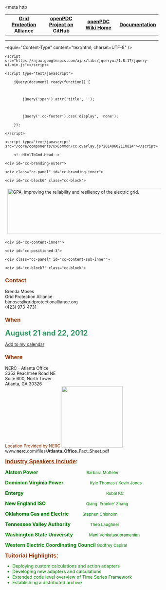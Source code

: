 <!DOCTYPE html PUBLIC "-//W3C//DTD XHTML 1.0 Transitional//EN" "http://www.w3.org/TR/xhtml1/DTD/xhtml1-transitional.dtd">

<html xmlns="http://www.w3.org/1999/xhtml">

<head>

<meta http

<!--HtmlToGmd.Body-->

<div id="NavigationMenu">

<table style="width: 100%; border-collapse: collapse; border: 0px solid gray;">

<tr>

<td style="width: 25%; text-align:center;"><b><a href="http://www.gridprotectionalliance.org">Grid Protection Alliance</a></b></td>

<td style="width: 25%; text-align:center;"><b><a href="https://github.com/GridProtectionAlliance/openPDC">openPDC Project on GitHub</a></b></td>

<td style="width: 25%; text-align:center;"><b><a href="https://github.com/GridProtectionAlliance/openPDC/blob/master/Documentation/wiki/openPDC_Home.md">openPDC Wiki Home</a></b></td>

<td style="width: 25%; text-align:center;"><b><a href="https://github.com/GridProtectionAlliance/openPDC/blob/master/Documentation/wiki/openPDC_Documentation_Home.md">Documentation</a></b></td>

</tr>

</table>

</div>

<hr />

<!--/HtmlToGmd.Body-->

-equiv="Content-Type" content="text/html; charset=UTF-8" />

<title>2012 GPA Tutorial and User's Forum</title>

<link id="cc-layout-css" href="https://imgssl.constantcontact.com/ced/layouts/layout-1.css?version=2012.6.0-20120726.140749" rel="stylesheet" type="text/css" />

<link id="cc-base-css" href="https://imgssl.constantcontact.com/ced/themes/base.css?version=2012.6.0-20120726.140749" rel="stylesheet" type="text/css" />

<link id="cc-theme-css" href="https://imgssl.constantcontact.com/ced/themes/custom/custom.css?version=2012.6.0-20120726.140749" rel="stylesheet" type="text/css" />



<meta name="keywords" content="pmu,open source,atlanta,gpa,phasor,users group,tutorial" />

<script type="text/javascript">(window.NREUM||(NREUM={})).loader_config={xpid:"UwYAV1BACQQFXVdbAQ=="};window.NREUM||(NREUM={}),__nr_require=function(t,e,n){function r(n){if(!e[n]){var o=e[n]={exports:{}};t[n][0].call(o.exports,function(e){var o=t[n][1][e];return r(o?o:e)},o,o.exports)}return e[n].exports}if("function"==typeof __nr_require)return __nr_require;for(var o=0;o<n.length;o++)r(n[o]);return r}({QJf3ax:[function(t,e){function n(t){function e(e,n,a){t&&t(e,n,a),a||(a={});for(var c=s(e),u=c.length,f=i(a,o,r),d=0;u>d;d++)c[d].apply(f,n);return f}function a(t,e){u[t]=s(t).concat(e)}function s(t){return u[t]||[]}function c(){return n(e)}var u={};return{on:a,emit:e,create:c,listeners:s,_events:u}}function r(){return{}}var o="nr@context",i=t("gos");e.exports=n()},{gos:"7eSDFh"}],ee:[function(t,e){e.exports=t("QJf3ax")},{}],3:[function(t){function e(t){try{i.console&&console.log(t)}catch(e){}}var n,r=t("ee"),o=t(1),i={};try{n=localStorage.getItem("__nr_flags").split(","),console&&"function"==typeof console.log&&(i.console=!0,-1!==n.indexOf("dev")&&(i.dev=!0),-1!==n.indexOf("nr_dev")&&(i.nrDev=!0))}catch(a){}i.nrDev&&r.on("internal-error",function(t){e(t.stack)}),i.dev&&r.on("fn-err",function(t,n,r){e(r.stack)}),i.dev&&(e("NR AGENT IN DEVELOPMENT MODE"),e("flags: "+o(i,function(t){return t}).join(", ")))},{1:20,ee:"QJf3ax"}],4:[function(t){function e(t,e,n,i,s){try{c?c-=1:r("err",[s||new UncaughtException(t,e,n)])}catch(u){try{r("ierr",[u,(new Date).getTime(),!0])}catch(f){}}return"function"==typeof a?a.apply(this,o(arguments)):!1}function UncaughtException(t,e,n){this.message=t||"Uncaught error with no additional information",this.sourceURL=e,this.line=n}function n(t){r("err",[t,(new Date).getTime()])}var r=t("handle"),o=t(6),i=t("ee"),a=window.onerror,s=!1,c=0;t("loader").features.err=!0,t(3),window.onerror=e;try{throw new Error}catch(u){"stack"in u&&(t(4),t(5),"addEventListener"in window&&t(1),window.XMLHttpRequest&&XMLHttpRequest.prototype&&XMLHttpRequest.prototype.addEventListener&&window.XMLHttpRequest&&XMLHttpRequest.prototype&&XMLHttpRequest.prototype.addEventListener&&!/CriOS/.test(navigator.userAgent)&&t(2),s=!0)}i.on("fn-start",function(){s&&(c+=1)}),i.on("fn-err",function(t,e,r){s&&(this.thrown=!0,n(r))}),i.on("fn-end",function(){s&&!this.thrown&&c>0&&(c-=1)}),i.on("internal-error",function(t){r("ierr",[t,(new Date).getTime(),!0])})},{1:5,2:8,3:3,4:7,5:6,6:21,ee:"QJf3ax",handle:"D5DuLP",loader:"G9z0Bl"}],5:[function(t,e){function n(t){i.inPlace(t,["addEventListener","removeEventListener"],"-",r)}function r(t){return t[1]}var o=t("ee").create(),i=t(1)(o),a=t("gos");if(e.exports=o,n(window),"getPrototypeOf"in Object){for(var s=document;s&&!s.hasOwnProperty("addEventListener");)s=Object.getPrototypeOf(s);s&&n(s);for(var c=XMLHttpRequest.prototype;c&&!c.hasOwnProperty("addEventListener");)c=Object.getPrototypeOf(c);c&&n(c)}else XMLHttpRequest.prototype.hasOwnProperty("addEventListener")&&n(XMLHttpRequest.prototype);o.on("addEventListener-start",function(t){if(t[1]){var e=t[1];"function"==typeof e?this.wrapped=t[1]=a(e,"nr@wrapped",function(){return i(e,"fn-",null,e.name||"anonymous")}):"function"==typeof e.handleEvent&&i.inPlace(e,["handleEvent"],"fn-")}}),o.on("removeEventListener-start",function(t){var e=this.wrapped;e&&(t[1]=e)})},{1:22,ee:"QJf3ax",gos:"7eSDFh"}],6:[function(t,e){var n=t("ee").create(),r=t(1)(n);e.exports=n,r.inPlace(window,["requestAnimationFrame","mozRequestAnimationFrame","webkitRequestAnimationFrame","msRequestAnimationFrame"],"raf-"),n.on("raf-start",function(t){t[0]=r(t[0],"fn-")})},{1:22,ee:"QJf3ax"}],7:[function(t,e){function n(t,e,n){t[0]=o(t[0],"fn-",null,n)}var r=t("ee").create(),o=t(1)(r);e.exports=r,o.inPlace(window,["setTimeout","setInterval","setImmediate"],"setTimer-"),r.on("setTimer-start",n)},{1:22,ee:"QJf3ax"}],8:[function(t,e){function n(){u.inPlace(this,p,"fn-")}function r(t,e){u.inPlace(e,["onreadystatechange"],"fn-")}function o(t,e){return e}function i(t,e){for(var n in t)e[n]=t[n];return e}var a=t("ee").create(),s=t(1),c=t(2),u=c(a),f=c(s),d=window.XMLHttpRequest,p=["onload","onerror","onabort","onloadstart","onloadend","onprogress","ontimeout"];e.exports=a,window.XMLHttpRequest=function(t){var e=new d(t);try{a.emit("new-xhr",[],e),f.inPlace(e,["addEventListener","removeEventListener"],"-",o),e.addEventListener("readystatechange",n,!1)}catch(r){try{a.emit("internal-error",[r])}catch(i){}}return e},i(d,XMLHttpRequest),XMLHttpRequest.prototype=d.prototype,u.inPlace(XMLHttpRequest.prototype,["open","send"],"-xhr-",o),a.on("send-xhr-start",r),a.on("open-xhr-start",r)},{1:5,2:22,ee:"QJf3ax"}],9:[function(t){function e(t){var e=this.params,r=this.metrics;if(!this.ended){this.ended=!0;for(var i=0;c>i;i++)t.removeEventListener(s[i],this.listener,!1);if(!e.aborted){if(r.duration=(new Date).getTime()-this.startTime,4===t.readyState){e.status=t.status;var a=t.responseType,u="arraybuffer"===a||"blob"===a||"json"===a?t.response:t.responseText,f=n(u);if(f&&(r.rxSize=f),this.sameOrigin){var d=t.getResponseHeader("X-NewRelic-App-Data");d&&(e.cat=d.split(", ").pop())}}else e.status=0;r.cbTime=this.cbTime,o("xhr",[e,r,this.startTime])}}}function n(t){if("string"==typeof t&&t.length)return t.length;if("object"!=typeof t)return void 0;if("undefined"!=typeof ArrayBuffer&&t instanceof ArrayBuffer&&t.byteLength)return t.byteLength;if("undefined"!=typeof Blob&&t instanceof Blob&&t.size)return t.size;if("undefined"!=typeof FormData&&t instanceof FormData)return void 0;try{return JSON.stringify(t).length}catch(e){return void 0}}function r(t,e){var n=i(e),r=t.params;r.host=n.hostname+":"+n.port,r.pathname=n.pathname,t.sameOrigin=n.sameOrigin}if(window.XMLHttpRequest&&XMLHttpRequest.prototype&&XMLHttpRequest.prototype.addEventListener&&!/CriOS/.test(navigator.userAgent)){t("loader").features.xhr=!0;var o=t("handle"),i=t(2),a=t("ee"),s=["load","error","abort","timeout"],c=s.length,u=t(1);t(4),t(3),a.on("new-xhr",function(){this.totalCbs=0,this.called=0,this.cbTime=0,this.end=e,this.ended=!1,this.xhrGuids={}}),a.on("open-xhr-start",function(t){this.params={method:t[0]},r(this,t[1]),this.metrics={}}),a.on("open-xhr-end",function(t,e){"loader_config"in NREUM&&"xpid"in NREUM.loader_config&&this.sameOrigin&&e.setRequestHeader("X-NewRelic-ID",NREUM.loader_config.xpid)}),a.on("send-xhr-start",function(t,e){var r=this.metrics,o=t[0],i=this;if(r&&o){var u=n(o);u&&(r.txSize=u)}this.startTime=(new Date).getTime(),this.listener=function(t){try{"abort"===t.type&&(i.params.aborted=!0),("load"!==t.type||i.called===i.totalCbs&&(i.onloadCalled||"function"!=typeof e.onload))&&i.end(e)}catch(n){try{a.emit("internal-error",[n])}catch(r){}}};for(var f=0;c>f;f++)e.addEventListener(s[f],this.listener,!1)}),a.on("xhr-cb-time",function(t,e,n){this.cbTime+=t,e?this.onloadCalled=!0:this.called+=1,this.called!==this.totalCbs||!this.onloadCalled&&"function"==typeof n.onload||this.end(n)}),a.on("xhr-load-added",function(t,e){var n=""+u(t)+!!e;this.xhrGuids&&!this.xhrGuids[n]&&(this.xhrGuids[n]=!0,this.totalCbs+=1)}),a.on("xhr-load-removed",function(t,e){var n=""+u(t)+!!e;this.xhrGuids&&this.xhrGuids[n]&&(delete this.xhrGuids[n],this.totalCbs-=1)}),a.on("addEventListener-end",function(t,e){e instanceof XMLHttpRequest&&"load"===t[0]&&a.emit("xhr-load-added",[t[1],t[2]],e)}),a.on("removeEventListener-end",function(t,e){e instanceof XMLHttpRequest&&"load"===t[0]&&a.emit("xhr-load-removed",[t[1],t[2]],e)}),a.on("fn-start",function(t,e,n){e instanceof XMLHttpRequest&&("onload"===n&&(this.onload=!0),("load"===(t[0]&&t[0].type)||this.onload)&&(this.xhrCbStart=(new Date).getTime()))}),a.on("fn-end",function(t,e){this.xhrCbStart&&a.emit("xhr-cb-time",[(new Date).getTime()-this.xhrCbStart,this.onload,e],e)})}},{1:"XL7HBI",2:10,3:8,4:5,ee:"QJf3ax",handle:"D5DuLP",loader:"G9z0Bl"}],10:[function(t,e){e.exports=function(t){var e=document.createElement("a"),n=window.location,r={};e.href=t,r.port=e.port;var o=e.href.split("://");return!r.port&&o[1]&&(r.port=o[1].split("/")[0].split("@").pop().split(":")[1]),r.port&&"0"!==r.port||(r.port="https"===o[0]?"443":"80"),r.hostname=e.hostname||n.hostname,r.pathname=e.pathname,r.protocol=o[0],"/"!==r.pathname.charAt(0)&&(r.pathname="/"+r.pathname),r.sameOrigin=!e.hostname||e.hostname===document.domain&&e.port===n.port&&e.protocol===n.protocol,r}},{}],11:[function(t,e){function n(t){return function(){r(t,[(new Date).getTime()].concat(i(arguments)))}}var r=t("handle"),o=t(1),i=t(2);"undefined"==typeof window.newrelic&&(newrelic=window.NREUM);var a=["setPageViewName","addPageAction","setCustomAttribute","finished","addToTrace","inlineHit","noticeError"];o(a,function(t,e){window.NREUM[e]=n("api-"+e)}),e.exports=window.NREUM},{1:20,2:21,handle:"D5DuLP"}],gos:[function(t,e){e.exports=t("7eSDFh")},{}],"7eSDFh":[function(t,e){function n(t,e,n){if(r.call(t,e))return t[e];var o=n();if(Object.defineProperty&&Object.keys)try{return Object.defineProperty(t,e,{value:o,writable:!0,enumerable:!1}),o}catch(i){}return t[e]=o,o}var r=Object.prototype.hasOwnProperty;e.exports=n},{}],D5DuLP:[function(t,e){function n(t,e,n){return r.listeners(t).length?r.emit(t,e,n):void(r.q&&(r.q[t]||(r.q[t]=[]),r.q[t].push(e)))}var r=t("ee").create();e.exports=n,n.ee=r,r.q={}},{ee:"QJf3ax"}],handle:[function(t,e){e.exports=t("D5DuLP")},{}],XL7HBI:[function(t,e){function n(t){var e=typeof t;return!t||"object"!==e&&"function"!==e?-1:t===window?0:i(t,o,function(){return r++})}var r=1,o="nr@id",i=t("gos");e.exports=n},{gos:"7eSDFh"}],id:[function(t,e){e.exports=t("XL7HBI")},{}],G9z0Bl:[function(t,e){function n(){var t=p.info=NREUM.info,e=u.getElementsByTagName("script")[0];if(t&&t.licenseKey&&t.applicationID&&e){s(d,function(e,n){e in t||(t[e]=n)});var n="https"===f.split(":")[0]||t.sslForHttp;p.proto=n?"https://":"http://",a("mark",["onload",i()]);var r=u.createElement("script");r.src=p.proto+t.agent,e.parentNode.insertBefore(r,e)}}function r(){"complete"===u.readyState&&o()}function o(){a("mark",["domContent",i()])}function i(){return(new Date).getTime()}var a=t("handle"),s=t(1),c=window,u=c.document;t(2);var f=(""+location).split("?")[0],d={beacon:"bam.nr-data.net",errorBeacon:"bam.nr-data.net",agent:"js-agent.newrelic.com/nr-686.min.js"},p=e.exports={offset:i(),origin:f,features:{}};u.addEventListener?(u.addEventListener("DOMContentLoaded",o,!1),c.addEventListener("load",n,!1)):(u.attachEvent("onreadystatechange",r),c.attachEvent("onload",n)),a("mark",["firstbyte",i()])},{1:20,2:11,handle:"D5DuLP"}],loader:[function(t,e){e.exports=t("G9z0Bl")},{}],20:[function(t,e){function n(t,e){var n=[],o="",i=0;for(o in t)r.call(t,o)&&(n[i]=e(o,t[o]),i+=1);return n}var r=Object.prototype.hasOwnProperty;e.exports=n},{}],21:[function(t,e){function n(t,e,n){e||(e=0),"undefined"==typeof n&&(n=t?t.length:0);for(var r=-1,o=n-e||0,i=Array(0>o?0:o);++r<o;)i[r]=t[e+r];return i}e.exports=n},{}],22:[function(t,e){function n(t){return!(t&&"function"==typeof t&&t.apply&&!t[i])}var r=t("ee"),o=t(1),i="nr@wrapper",a=Object.prototype.hasOwnProperty;e.exports=function(t){function e(t,e,r,a){function nrWrapper(){var n,i,s,u;try{i=this,n=o(arguments),s=r&&r(n,i)||{}}catch(d){f([d,"",[n,i,a],s])}c(e+"start",[n,i,a],s);try{return u=t.apply(i,n)}catch(p){throw c(e+"err",[n,i,p],s),p}finally{c(e+"end",[n,i,u],s)}}return n(t)?t:(e||(e=""),nrWrapper[i]=!0,u(t,nrWrapper),nrWrapper)}function s(t,r,o,i){o||(o="");var a,s,c,u="-"===o.charAt(0);for(c=0;c<r.length;c++)s=r[c],a=t[s],n(a)||(t[s]=e(a,u?s+o:o,i,s))}function c(e,n,r){try{t.emit(e,n,r)}catch(o){f([o,e,n,r])}}function u(t,e){if(Object.defineProperty&&Object.keys)try{var n=Object.keys(t);return n.forEach(function(n){Object.defineProperty(e,n,{get:function(){return t[n]},set:function(e){return t[n]=e,e}})}),e}catch(r){f([r])}for(var o in t)a.call(t,o)&&(e[o]=t[o]);return e}function f(e){try{t.emit("internal-error",e)}catch(n){}}return t||(t=r),e.inPlace=s,e.flag=i,e}},{1:21,ee:"QJf3ax"}]},{},["G9z0Bl",4,9]);</script><meta name="description" content="The second annual GPA Tutorial and User�s Forum is scheduled for August 21 and 22, 2012, and will be hosted by NERC at their offices in Atlanta, Georgia.  Day 1 is a deep dive into GPA open source libraries and products. Day 2 will focus on phasor gateways (GEP) and openPDC.  Lunch will be provided on both days with a reception on Tuesday night." /><script src="https://ajax.googleapis.com/ajax/libs/jquery/1.7.1/jquery.min.js"></script>

    <script src="https://ajax.googleapis.com/ajax/libs/jqueryui/1.8.17/jquery-ui.min.js"></script>

    <script type="text/javascript">

        jQuery(document).ready(function() {

            

            jQuery('span').attr('title', '');

            

            jQuery('.cc-footer').css('display', 'none');

        });

    </script>

    <script type="text/javascript" src="/core/components/uxCommon/cc.overlay.js?20140602110824"></script>

<script type="text/javascript" src="/core/js/jquery/1.5.2/plugins/jquery.ux.infoPopup.js?20140602110824"></script>

<link href="/core/css/jquery/1.5.2/plugins/jquery.ux.infoPopup.css?20140602110824" media="all" rel="stylesheet" type="text/css"/>





<script type="text/javascript" src="/resource/js/evp/common/frameworks/jquery/plugin/validate/jquery.validate.min.js?20140602110824"></script>

<script type="text/javascript" src="/resource/js/evp/common/util/util-lang.js?20140602110824"></script>

<script type="text/javascript" src="/resource/js/evp/common/util/util-log.js?20140602110824"></script>

<script type="text/javascript" src="/resource/js/evp/common/util/util-component.js?20140602110824"></script>

<script type="text/javascript" src="/resource/js/evp/common/util/util-select.js?20140602110824"></script>

<script type="text/javascript" src="/resource/js/evp/common/util/util-context.js?20140602110824"></script>

<script type="text/javascript" src="/resource/js/evp/common/data.js?20140602110824"></script>

<script type="text/javascript" src="/resource/js/evp/common/ui.js?20140602110824"></script>

<script type="text/javascript" src="/resource/js/evp/common/user/tracking.js?20140602110824"></script>

<script type="text/javascript" src="/resource/js/evp/common/global.js?20140602110824"></script>

<link href="/resource/css/evp/common/event/component/payment/option/propay/propay-common.css?20140602110824" rel="stylesheet" type="text/css" media="all"/>

<link href="/resource/css/evp/common/global.css?20140602110824" rel="stylesheet" type="text/css" media="all"/>





<script type="text/javascript" src="/resource/js/evp/registrant/global.js?20140602110824"></script>

<script type="text/javascript" src="/resource/js/evp/registrant/event/component/registrants/registrants.js?20140602110824"></script>

<script type="text/javascript" src="/resource/js/evp/registrant/event/component/payment/option/propay/propay.js?20140602110824"></script>

<script type="text/javascript" src="/resource/js/evp/registrant/workflow/review/review.js?20140602110824"></script>

<script type="text/javascript" src="/resource/js/evp/registrant/decline/workflow/so/decline.js?20140602110824"></script>

<script type="text/javascript" src="/resource/js/evp/registrant/register/items.js?20140602110824"></script>

<script type="text/javascript" src="/resource/js/evp/registrant/register/registration.js?20140602110824"></script>

<link href="/resource/css/evp/registrant/global.css?20140602110824" rel="stylesheet" type="text/css" media="all"/>

<link href="/resource/css/evp/registrant/event/component/registrants.css?20140602110824" rel="stylesheet" type="text/css" media="all"/>

<link href="/resource/css/evp/registrant/event/component/payment/option/propay.css?20140602110824" rel="stylesheet" type="text/css" media="all"/>







<script type="text/javascript">

    evp.common.context.addConfig({

        model : {

            defaultRequestData : {

                'oeidk' : 'a07e61z27h2169407fe'

            }

        }

    });

</script>









        <!--HtmlToGmd.Head-->



<!--/HtmlToGmd.Head-->

</head>

<body id="a07e61z27h71">



<div class="cc-document" id="cc-container">

    <div id="cc-branding-outer">

    <div class="cc-panel" id="cc-branding-inner">

    <div id="cc-block6" class="cc-block">

<P><IMG title="GPA, improving the reliability and resiliency of the electric grid." border=0 hspace=8 alt="GPA, improving the reliability and resiliency of the electric grid." vspace=6 align=center src="https://origin.ih.constantcontact.com/fs096/1106162504898/img/2.jpg" width=528 height=148></P>

</div>



</div>

<div id="cc-positioned-1">

    

</div>

<div id="cc-positioned-2">

    

</div>



</div>

<div id="cc-content-outer">

    <div id="cc-content-inner">

    <div id="cc-positioned-3">

    

</div>

<div id="cc-positioned-4">

    

</div>

<div id="cc-content-sub-outer">

    <div class="cc-panel" id="cc-content-sub-inner">

    <div id="cc-block7" class="cc-block">

<H3 style="FONT-FAMILY: Helvetica, Arial, sans-serif; COLOR: #3c3c3c"><SPAN style="COLOR: #993300; FONT-SIZE: 14pt">Contact</SPAN></H3><SPAN class=cc-var title=Event.contactName>Brenda Moses</SPAN>&nbsp;<BR><SPAN class=cc-var title=Event.contactOrganization>Grid Protection Alliance</SPAN>&nbsp;<BR><SPAN class=cc-var title=Event.contactEmail>bjmoses@gridprotectionalliance.org</SPAN>&nbsp;<BR>(423) 973-4731<BR>

</div>

<div id="cc-block8" class="cc-block">

<H3 style="FONT-FAMILY: Helvetica, Arial, sans-serif; COLOR: #3c3c3c"><SPAN style="COLOR: #993300; FONT-SIZE: 14pt">When</SPAN></H3>

<P><SPAN style="COLOR: #339966; FONT-SIZE: 18pt"><STRONG>August 21 and 22, 2012</STRONG></SPAN></P>

<P><SPAN style="COLOR: #339966; FONT-SIZE: 18pt"></SPAN><SPAN class=cc-var title=Event.addToCalendarLink><a title="Add to my calendar" id="lnkAddToCalendar" href="http://events.r20.constantcontact.com/register/addtocalendar?oeidk=a07e61z27h2169407fe" class="cc-calendar">Add to my calendar</a></SPAN>&nbsp;</P>

</div>

<div id="cc-block9" class="cc-block">

<H3 style="FONT-FAMILY: Helvetica, Arial, sans-serif; COLOR: #3c3c3c"><SPAN style="COLOR: #993300; FONT-SIZE: 14pt">Where</SPAN></H3>

<P>NERC - Atlanta Office<BR><SPAN class=cc-var title=Event.addressHtml>3353 Peachtree Road NE<br />Suite 600, North Tower<br />Atlanta, GA 30326</SPAN>&nbsp;<BR><SPAN style="COLOR: #993300">Location Provided by </SPAN><SPAN style="COLOR: #993300">NERC </SPAN><SPAN class=cc-var title=Event.map><img height="200" width="200" src="https://api.tiles.virtualearth.net/api/GetMap.ashx?ppl=24,,33.84816,-84.366806&amp;z=12&amp;h=200&amp;w=200

          " /></SPAN>&nbsp;<BR><SPAN style="COLOR: #993300" class=cc-var title=Event.googleDrivingDirectionsNoStyle><a title="Driving Directions" id="idDrivingDir" href="http://maps.google.com/maps?daddr=3353 Peachtree Road NE, Suite 600, North Tower, Atlanta, GA, 30326, US" target="_blank">Driving Directions</a></SPAN>&nbsp;&nbsp;</P>

<P><CITE><A style="COLOR: #3c3c3c" href="http://www.nerc.com/files/Atlanta_Office_Fact_Sheet.pdf" target=_blank>www.<B>nerc</B>.com/files/<B>Atlanta</B>_<B>Office</B>_Fact_Sheet.pdf</A></CITE></P>

<P><SPAN style="FONT-SIZE: 14pt"><SPAN style="FONT-FAMILY: Arial, Helvetica, sans-serif"><SPAN style="TEXT-DECORATION: underline"><SPAN style="COLOR: #993300; TEXT-DECORATION: underline"><B>Industry Speakers Include</B></SPAN></SPAN><SPAN style="COLOR: #993300"><B></B></SPAN><SPAN style="COLOR: #993300"><STRONG>:</STRONG></SPAN><STRONG>&nbsp;</STRONG>&nbsp;</SPAN><B>&nbsp;&nbsp;&nbsp;&nbsp;&nbsp;&nbsp;&nbsp;&nbsp;&nbsp;&nbsp;&nbsp;&nbsp;&nbsp; </B></SPAN></P>

<P><SPAN style="COLOR: #008000; FONT-SIZE: 12pt"><B>Alstom Power&nbsp;&nbsp;&nbsp;&nbsp;&nbsp;&nbsp;&nbsp;&nbsp;&nbsp;&nbsp;&nbsp;&nbsp;&nbsp;&nbsp;&nbsp;&nbsp; </B></SPAN><SPAN style="COLOR: #008000; FONT-SIZE: 12pt">&nbsp;&nbsp;&nbsp;&nbsp;&nbsp;&nbsp;&nbsp;&nbsp;&nbsp;&nbsp;&nbsp;&nbsp;&nbsp;&nbsp;&nbsp;&nbsp;&nbsp;&nbsp;&nbsp;&nbsp; <SPAN style="FONT-SIZE: 10pt">Barbara Motteler</SPAN></SPAN></P>

<P><SPAN style="COLOR: #008000; FONT-SIZE: 12pt"><SPAN style="FONT-SIZE: 10pt"></SPAN></SPAN><SPAN style="COLOR: #008000; FONT-SIZE: 12pt"><B>Dominion Virginia Power&nbsp;&nbsp;&nbsp;&nbsp;&nbsp;&nbsp;&nbsp;&nbsp;&nbsp;&nbsp;&nbsp;&nbsp;&nbsp;&nbsp;&nbsp;&nbsp;&nbsp;&nbsp;&nbsp;&nbsp;&nbsp;&nbsp; </B></SPAN><SPAN style="FONT-SIZE: 10pt"><SPAN style="COLOR: #008000">Kyle Thomas / </SPAN><SPAN style="COLOR: #008000">Kevin Jones</SPAN></SPAN></P>

<P><SPAN style="FONT-SIZE: 12pt"><STRONG><SPAN style="COLOR: #008000">Entergy&nbsp;</SPAN></STRONG></SPAN><SPAN style="COLOR: #008000">&nbsp;&nbsp;&nbsp;&nbsp;&nbsp;&nbsp;&nbsp;&nbsp;&nbsp;&nbsp;&nbsp;&nbsp;&nbsp;&nbsp;&nbsp;&nbsp;&nbsp;&nbsp;&nbsp;&nbsp;&nbsp;&nbsp;&nbsp;&nbsp;&nbsp;&nbsp;&nbsp;&nbsp;&nbsp;&nbsp;&nbsp;&nbsp;&nbsp;&nbsp;&nbsp;&nbsp;&nbsp;&nbsp;&nbsp;&nbsp;&nbsp;&nbsp;&nbsp;&nbsp;&nbsp;&nbsp;&nbsp;&nbsp;&nbsp;&nbsp;&nbsp;&nbsp;&nbsp;&nbsp;&nbsp;&nbsp;&nbsp;&nbsp;&nbsp;&nbsp;&nbsp;&nbsp;&nbsp;&nbsp;&nbsp;&nbsp;&nbsp; <SPAN style="FONT-SIZE: 10pt">Rubal KC</SPAN></SPAN></P>

<P><SPAN style="COLOR: #008000; FONT-SIZE: 12pt"><B><SPAN style="COLOR: #008000"><SPAN style="FONT-SIZE: 12pt"><B>New England ISO&nbsp;&nbsp;&nbsp;&nbsp;&nbsp;&nbsp;&nbsp;&nbsp;&nbsp;&nbsp;&nbsp;&nbsp;&nbsp;&nbsp;&nbsp;&nbsp;&nbsp;&nbsp;&nbsp;&nbsp;&nbsp;&nbsp;&nbsp;&nbsp;&nbsp;&nbsp;&nbsp;&nbsp;&nbsp;&nbsp;&nbsp;&nbsp;&nbsp;&nbsp; </B></SPAN></SPAN></B></SPAN><SPAN style="FONT-SIZE: 10pt"><SPAN style="COLOR: #008000"><SPAN style="COLOR: #008000">Qiang 'Frankie'</SPAN></SPAN><SPAN style="COLOR: #008000"><SPAN style="COLOR: #008000"> Zhang</SPAN></SPAN><SPAN style="COLOR: #008000"><SPAN style="COLOR: #008000"> </SPAN></SPAN></SPAN></P>

<P><SPAN style="COLOR: #008000; FONT-SIZE: 12pt"><B><SPAN style="COLOR: #008000">Oklahoma Gas and Electric&nbsp;&nbsp; &nbsp;&nbsp;&nbsp;&nbsp;&nbsp;&nbsp;&nbsp;&nbsp; </SPAN></B><SPAN style="COLOR: #008000; FONT-SIZE: 10pt">Stephen Chisholm</SPAN></SPAN></P>

<P><SPAN style="COLOR: #008000; FONT-SIZE: 12pt"><B><SPAN style="COLOR: #008000">T</SPAN>ennessee Valley Authority&nbsp;&nbsp;&nbsp;&nbsp;&nbsp;&nbsp;&nbsp;&nbsp;&nbsp;&nbsp;&nbsp;&nbsp;&nbsp;&nbsp;&nbsp;&nbsp; </B></SPAN><SPAN style="COLOR: #008000; FONT-SIZE: 10pt">Theo&nbsp;Laughner</SPAN></P>

<P><SPAN style="COLOR: #008000"><SPAN style="FONT-SIZE: 12pt"><STRONG><STRONG><SPAN style="COLOR: #008000; FONT-SIZE: 12pt">Washington State University &nbsp;&nbsp;&nbsp;&nbsp;&nbsp;&nbsp;&nbsp;&nbsp;&nbsp;&nbsp;&nbsp;&nbsp; </SPAN></STRONG></STRONG></SPAN></SPAN><SPAN style="COLOR: #008000; FONT-SIZE: 10pt"><SPAN style="COLOR: #008000">Mani</SPAN><SPAN style="COLOR: #008000"> Venkatasubramanian</SPAN></SPAN></P>

<P><SPAN style="COLOR: #008000"><SPAN style="FONT-SIZE: 12pt"><STRONG>Western Electric Coordinating Council </STRONG></SPAN><SPAN style="FONT-SIZE: 10pt">Godfrey Capiral</SPAN></SPAN></P>

<P><SPAN style="FONT-FAMILY: Arial, Helvetica, sans-serif"><SPAN style="TEXT-DECORATION: underline"><STRONG><SPAN style="COLOR: #993300; TEXT-DECORATION: underline"><SPAN style="FONT-SIZE: 14pt"><SPAN style="TEXT-DECORATION: underline"><SPAN style="COLOR: #993300; TEXT-DECORATION: underline"><B>Tuitorial Highlights</B></SPAN></SPAN></SPAN></SPAN></STRONG></SPAN><STRONG><SPAN style="COLOR: #993300"><SPAN style="FONT-SIZE: 14pt"><SPAN style="COLOR: #993300"><B>:</B></SPAN></SPAN></SPAN></STRONG></SPAN></P>

<UL>

<LI style="TEXT-ALIGN: left; COLOR: #008000; FONT-SIZE: 11pt" align="left">Deploying custom calculations and action adapters</LI>

<LI style="TEXT-ALIGN: left; COLOR: #008000; FONT-SIZE: 11pt" align="left">Developing new adapters and calculations </LI>

<LI style="TEXT-ALIGN: left; COLOR: #008000; FONT-SIZE: 11pt" align="left">Extended code level overview of Time Series Framework</LI>

<LI style="TEXT-ALIGN: left; COLOR: #008000; FONT-SIZE: 11pt" align="left">Establishing a distributed archive</LI></UL>

<P style="TEXT-ALIGN: left; COLOR: #008000; FONT-SIZE: 11pt">&nbsp;</P>

<P>&nbsp;</P>

<P>&nbsp;</P>

<P>&nbsp;</P>

<P>&nbsp;</P>

<P>&nbsp;</P>

<P>&nbsp;</P>

<P>&nbsp;</P>

<P>&nbsp;</P>

<P>&nbsp;</P>

<P>&nbsp;</P>

<P>&nbsp;</P>

<P>&nbsp;</P>

<P>&nbsp;</P>

<P>&nbsp;</P>

<P>&nbsp;</P>

<P>&nbsp;</P>

<P>&nbsp;</P>

<P>&nbsp;</P>

<P>&nbsp;</P>

<P>&nbsp;</P>

<P>&nbsp;</P>

<P>&nbsp;</P>

<P>&nbsp;</P>

<P>&nbsp;</P>

<P>&nbsp;</P>

<P>&nbsp;</P>

<P>&nbsp;</P>

<P>&nbsp;</P>

<P>&nbsp;</P>

<P>&nbsp;</P>

<P>&nbsp;</P>

<P>&nbsp;</P>

<P>&nbsp;</P>

<P>&nbsp;</P>

<P>&nbsp;</P>

<P>&nbsp;</P>

<P>&nbsp;</P>

<P>&nbsp;</P>

<P>&nbsp;</P>

<P>&nbsp;</P>

<P>&nbsp;</P>

<P>&nbsp;</P>

<P>&nbsp;</P>

<P>&nbsp;</P>

<P>&nbsp;</P>

<P>&nbsp;</P>

<P>&nbsp;</P>

<P>&nbsp;</P>

<P>&nbsp;</P>

<P>&nbsp;</P>

<P>&nbsp;</P>

<P>&nbsp;</P>

<P>&nbsp;</P>

<P>&nbsp;</P>

<P>&nbsp;</P>

<P>&nbsp;</P>

<P>&nbsp;</P>

<P>&nbsp;</P>

<P>&nbsp;</P>

<P>&nbsp;</P>

<P>&nbsp;</P>

<P>&nbsp;</P>

<P>&nbsp;</P>

<P>&nbsp;</P>

<P>&nbsp;</P>

<P>&nbsp;</P>

<P>&nbsp;</P>

<P>&nbsp;</P>

</div>



</div>



</div>

<div class="cc-panel" id="cc-content">

    <div id="cc-block1" class="cc-block">

<P><STRONG><SPAN style="FONT-SIZE: 18pt"><SPAN style="COLOR: #008000">2012 Grid Protection Alliance (GPA) Tutorial and User's Forum</SPAN></SPAN></STRONG></P>

</div>

<div id="cc-block2" class="cc-block">

<P><SPAN style="COLOR: #000000; FONT-SIZE: 10pt">GPA is pleased to invite you to participate in (1) a full-day <B>Technical Tutorial</B> on developing the code neccessary to&nbsp;extend GPA products and/or (2) the <B>User&#8217;s Forum</B> for GPA&#8217;s open source projects, including the Open Time Series Framework (openTSF), Open Phasor Data Concentrator (openPDC), and Open Phasor Gateway (openPG), to be held on August 21 and 22, 2012, at NERC&#8217;s Atlanta Offices.</SPAN></P>

<P><SPAN style="COLOR: #000000; FONT-SIZE: 10pt">The GPA Technical Tutorial on August 21 from 8 a.m. to 5 p.m., is a deep dive into GPA open source libraries and products and is intended for C# developers looking to deploy and/or enhance them. Participating in this session is a good way to learn more about the openTSF. &nbsp;The openTSF can be used to process and manage streaming of time-stamped data through a collection of configurable adapter components. &nbsp;Developers will gain a working knowledge of the framework, which will enable them to extend existing modules or develop new modules to add to open libraries.</SPAN></P>

<P><SPAN style="COLOR: #000000; FONT-SIZE: 10pt">The GPA User's Forum on August 22 from 8 a.m. to 3 p.m., provides an opportunity for GPA product users to share implementation examples with one another.&nbsp; This session will educate those that are new to GPA open source projects, inform developers about new software components, and provide insight from the industry on the practical application of the openTSF, openPDC, and openPG. &nbsp;&nbsp;Input collected during the GPA User&#8217;s Forum will be used to help prioritize GPA&#8217;s development work in 2013.</SPAN></P>

<P><SPAN style="COLOR: #000000; FONT-SIZE: 10pt">GPA provides and supports software solutions for the electric utility industry. &nbsp;Our mission is to improve the reliability and resiliency of the electric grid, through state-of-the-art applications. &nbsp;All GPA software products are open source.&nbsp; As a not-for-profit corporation, GPA seeks to build collaborative relationships among government agencies, regulators, vendors, and grid owner-operators. &nbsp;These GPA efforts incorporate and improve technologies to create a more secure, more robust, and smarter electric grid.</SPAN></P>

<P><SPAN style="COLOR: #000000; FONT-SIZE: 10pt">To download or get more information on GPA products, go to:</SPAN></P>

<P><SPAN style="COLOR: #000000; FONT-SIZE: 10pt"><A style="COLOR: #3c3c3c" href="http://timeseriesframework.codeplex.com/"><B>http:\\timeseriesframework.codeplex.com</B></A></SPAN><BR><SPAN style="COLOR: #000000; FONT-SIZE: 10pt"><A style="COLOR: #3c3c3c" href="http://openpdc.codeplex.com/"><B>http:\\openPDC.codeplex.com</B></A></SPAN><BR><SPAN style="COLOR: #000000; FONT-SIZE: 10pt"><A style="COLOR: #3c3c3c" href="http://openpg.codeplex.com/"><B>http:\\openPG.codeplex.com</B></A></SPAN></P>

</div>

<div id="cc-block10" class="cc-block">

<P style="TEXT-ALIGN: center"><SPAN style="COLOR: #339966; FONT-SIZE: 18pt"><A style="BACKGROUND-COLOR: #808080; WIDTH: 449px; FONT-FAMILY: Helvetica, Arial, sans-serif; HEIGHT: 98px; COLOR: #fafafa" id=lnkRegister class=cc-register title="Register Now!" href="http://events.r20.constantcontact.com/register/eventReg?llr=cgvygggab&amp;oeidk=a07e61z27h2169407fe" target=_blank>Register Now!&nbsp; Early Registration Ends July 31</A></SPAN></P>

<P>&nbsp;</P>

<P style="TEXT-ALIGN: center"><SPAN style="COLOR: #339966; FONT-SIZE: 12pt"><STRONG>Receipt For Your Registration</STRONG></SPAN></P>

<P style="TEXT-ALIGN: left"><SPAN style="FONT-SIZE: 12pt"><SPAN style="COLOR: #339966"><STRONG>When registration is complete and payment through Google Checkout has been successfully&nbsp;submitted, you will automatically receive a confirmation email/receipt.&nbsp; Please save this email since it will be your receipt for the registration fee payment.&nbsp;&nbsp;</STRONG></SPAN>&nbsp;</SPAN></P>

<P>&nbsp;</P>

</div>

<div id="cc-block4" class="cc-block">

<A href="http://visitor.r20.constantcontact.com/d.jsp?llr=cgvygggab&amp;p=oi&amp;m=1106162504898" shape=rect target=_blank><IMG border=0 alt="Join My Mailing List" vspace=5 src="https://imgssl.constantcontact.com/letters/images/1101093164665/jmml_opgr1_img1.gif"></A>

</div>

<div id="cc-block5" class="cc-block">

<H3><SPAN style="COLOR: #993300; FONT-SIZE: 14pt">User Forum Agenda</SPAN></H3>

<P>&nbsp;<SPAN style="COLOR: #000000; FONT-SIZE: 10pt"> 7:30 a.m. - Registration</SPAN></P>

<P style="TEXT-ALIGN: left"><SPAN style="COLOR: #000000; FONT-SIZE: 10pt">&nbsp; 8:00 a.m. -&nbsp;Welcome&nbsp;from NERC&nbsp;&nbsp;&nbsp;&nbsp;&nbsp;&nbsp;&nbsp;&nbsp;&nbsp;&nbsp;&nbsp;&nbsp;&nbsp;&nbsp;&nbsp;&nbsp;&nbsp;&nbsp;&nbsp;&nbsp;&nbsp;&nbsp;&nbsp;&nbsp;&nbsp;&nbsp;&nbsp;&nbsp;&nbsp;&nbsp;&nbsp;&nbsp;&nbsp;&nbsp;&nbsp;&nbsp;&nbsp;&nbsp;&nbsp;&nbsp;&nbsp;&nbsp;&nbsp;&nbsp;&nbsp;&nbsp;&nbsp;&nbsp; Mark Lauby</SPAN></P>

<P style="TEXT-ALIGN: left"><SPAN style="COLOR: #000000; FONT-SIZE: 10pt">&nbsp; 8:30 a.m. - Grid Open Source Software Alliance (GOSSA)&nbsp;&nbsp;&nbsp;&nbsp;&nbsp;&nbsp;&nbsp;&nbsp;&nbsp;&nbsp;&nbsp;&nbsp; John Allen</SPAN></P>

<P><SPAN style="COLOR: #000000; FONT-SIZE: 10pt">&nbsp; 8:45 a.m. - openPDC, Version&nbsp;1.5&nbsp;&nbsp;&nbsp;&nbsp;&nbsp;&nbsp;&nbsp;&nbsp;&nbsp;&nbsp;&nbsp;&nbsp;&nbsp;&nbsp;&nbsp;&nbsp;&nbsp;&nbsp;&nbsp;&nbsp;&nbsp;&nbsp;&nbsp;&nbsp;&nbsp;&nbsp;&nbsp;&nbsp;&nbsp;&nbsp;&nbsp;&nbsp;&nbsp;&nbsp;&nbsp;&nbsp;&nbsp;&nbsp;&nbsp;&nbsp;&nbsp;&nbsp;&nbsp;&nbsp;&nbsp;&nbsp; Ritchie Carroll</SPAN></P>

<P><SPAN style="COLOR: #000000; FONT-SIZE: 10pt">&nbsp; 9:30 a.m. - Break</SPAN></P>

<P><SPAN style="COLOR: #000000; FONT-SIZE: 10pt">&nbsp; 9:45 am. - openPDC Integration in Control Centers&nbsp;&nbsp;&nbsp;&nbsp;&nbsp;&nbsp;&nbsp;&nbsp;&nbsp;&nbsp;&nbsp;&nbsp;&nbsp;&nbsp;&nbsp;&nbsp;&nbsp;&nbsp;&nbsp;&nbsp;&nbsp;&nbsp;&nbsp;&nbsp;Barb Motteler</SPAN></P>

<P><SPAN style="COLOR: #000000; FONT-SIZE: 10pt">10:15 a.m. - Synchophasor Data Systems at Dominion&nbsp;&nbsp;&nbsp;&nbsp;&nbsp;&nbsp;&nbsp;&nbsp;&nbsp;&nbsp;&nbsp;&nbsp;&nbsp;&nbsp;&nbsp;&nbsp;&nbsp;&nbsp;&nbsp;Kyle Thomas/Kevin Jones</SPAN></P>

<P><SPAN style="COLOR: #000000; FONT-SIZE: 10pt">10:45 a.m. -&nbsp;openPDC-Based Real-Time Appplications Update&nbsp;&nbsp;&nbsp;&nbsp;&nbsp;&nbsp;&nbsp;&nbsp; Mani Venkatasubramanian</SPAN></P>

<P><SPAN style="COLOR: #000000; FONT-SIZE: 10pt">11:15 a.m. -&nbsp;openPDC Implementation and Experience at ISO NE&nbsp;&nbsp;&nbsp;&nbsp;Frankie Zhang</SPAN></P>

<P><SPAN style="COLOR: #000000; FONT-SIZE: 10pt">11:45 a.m. - Lunch</SPAN></P>

<P><SPAN style="COLOR: #000000; FONT-SIZE: 10pt">12:30 p.m. -&nbsp;Fault Location&nbsp;Engine (openFLE)&nbsp;&nbsp;&nbsp;&nbsp;&nbsp;&nbsp;&nbsp;&nbsp;&nbsp;&nbsp;&nbsp;&nbsp;&nbsp;&nbsp;&nbsp;&nbsp;&nbsp;&nbsp;&nbsp;&nbsp;&nbsp;&nbsp;&nbsp;&nbsp;&nbsp;&nbsp;&nbsp;&nbsp;&nbsp;&nbsp;&nbsp; Theo Laughner</SPAN></P>

<P style="TEXT-ALIGN: left"><SPAN style="COLOR: #000000; FONT-SIZE: 10pt">&nbsp; 1:00 p.m. -&nbsp;Synchrophasor Data System Deployment at WECC&nbsp;&nbsp;&nbsp;&nbsp;&nbsp;Godfrey Capiral</SPAN></P>

<P style="TEXT-ALIGN: left"><SPAN style="COLOR: #000000; FONT-SIZE: 10pt">&nbsp; 1:30 p.m. - Entergy openPG&nbsp;&nbsp;&nbsp;&nbsp;&nbsp;&nbsp;&nbsp;&nbsp;&nbsp;&nbsp;&nbsp;&nbsp;&nbsp;&nbsp;&nbsp;&nbsp;&nbsp;&nbsp;&nbsp;&nbsp;&nbsp;&nbsp;&nbsp;&nbsp;&nbsp;&nbsp;&nbsp;&nbsp;&nbsp;&nbsp;&nbsp;&nbsp;&nbsp;&nbsp;&nbsp;&nbsp;&nbsp;&nbsp;&nbsp;&nbsp;&nbsp;&nbsp;&nbsp;&nbsp;&nbsp;&nbsp;&nbsp;&nbsp;&nbsp;&nbsp;&nbsp;&nbsp;&nbsp;&nbsp;&nbsp; Rubal KC</SPAN></P>

<P><SPAN style="COLOR: #000000; FONT-SIZE: 10pt">&nbsp; 2:00 p.m. - Historian 2.0&nbsp;&nbsp;&nbsp;&nbsp;&nbsp;&nbsp;&nbsp;&nbsp;&nbsp;&nbsp;&nbsp;&nbsp;&nbsp;&nbsp;&nbsp;&nbsp;&nbsp;&nbsp;&nbsp;&nbsp;&nbsp;&nbsp;&nbsp;&nbsp;&nbsp;&nbsp;&nbsp;&nbsp;&nbsp;&nbsp;&nbsp;&nbsp;&nbsp;&nbsp;&nbsp;&nbsp;&nbsp;&nbsp;&nbsp;&nbsp;&nbsp;&nbsp;&nbsp;&nbsp;&nbsp;&nbsp;&nbsp;&nbsp;&nbsp;&nbsp;&nbsp;&nbsp;&nbsp;&nbsp;&nbsp;&nbsp;&nbsp;&nbsp;&nbsp;&nbsp;&nbsp; Steven Chisholm</SPAN></P>

<P><SPAN style="COLOR: #000000; FONT-SIZE: 10pt">&nbsp; 2:30 p.m. - Wrap up and Discussion&nbsp;&nbsp;&nbsp;&nbsp;&nbsp;&nbsp;&nbsp;&nbsp;&nbsp;&nbsp;&nbsp;&nbsp;&nbsp;&nbsp;&nbsp;&nbsp;&nbsp;&nbsp;&nbsp;&nbsp;&nbsp;&nbsp;&nbsp;&nbsp;&nbsp;&nbsp;&nbsp;&nbsp;&nbsp;&nbsp;&nbsp;&nbsp;&nbsp;&nbsp;&nbsp;&nbsp;&nbsp;&nbsp;&nbsp;&nbsp;&nbsp;&nbsp;&nbsp;&nbsp; Russell Robertson</SPAN></P>

<P><SPAN style="COLOR: #000000; FONT-SIZE: 10pt">&nbsp;&nbsp;3:00 p.m. - Adjourn</SPAN></P>

</div>



</div>



</div>



</div>

<div id="cc-site-info-outer">

    <div class="cc-panel" id="cc-site-info">

    

</div>



</div>



</div>

























































<script type="text/javascript">

   var gaJsHost = (("https:" == document.location.protocol) ? "https://ssl." : "http://www.");

   var _gaq = _gaq || [];



    // use jquery if it's available

   if( window.jQuery != null ) { 

      jQuery.getScript(gaJsHost + "google-analytics.com/ga.js", function(){

          try {

              if( window.console ) window.console.log("Google Analytics : Through jQuery logged");

              

              _gaq.push(['_setAccount', 'UA-2821686-8']);

              _gaq.push(['_trackPageview', 'Registration : Event Homepage']);



          }

          catch(err) {

              if( window.console ) window.console.log("Google Analytics : Through jQuery : Error");

          }

       });

   }

   else {

	   document.write(unescape("%3Cscript src='" + gaJsHost + "google-analytics.com/ga.js' type='text/javascript'%3E%3C/script%3E"));

       try {

          if (typeof(_gat) == 'object'){

            var pageTracker = _gat._getTracker("UA-2821686-8");

            if( window.console ) window.console.log("Google Analytics : Regular JS logged");

            pageTracker._trackPageview('Registration : Event Homepage');

          }

       }

       catch(err) {

           if( window.console ) window.console.log("Google Analytics : Regular JS : Error");



       }

   }

</script>























	<script language="javascript" type="text/javascript">

		jQuery(document).ready( function() {

	 		 

	      	  try {

	      		  

	      		  jQuery('body').css('background-color', '#fafafa');

	      		  jQuery('body').css('color', '#808080');

	      		  jQuery('body').css('font-family', "Helvetica, Calibri, Arial, sans-serif");

	      		  jQuery('h1').css('color', '#3c3c3c');

	      		  jQuery('h1').css('font-family', "Helvetica, Calibri, Arial, sans-serif");

	      		  jQuery('h2').css('color', '#3c3c3c');

	      		  jQuery('h2').css('font-family', "Helvetica, Calibri, Arial, sans-serif");

	      		  jQuery('h3:not(table h3)').css('color', '#3c3c3c');

	      		  jQuery('h3:not(table h3)').css('font-family', "Helvetica, Calibri, Arial, sans-serif");

	      		  jQuery('a').css('color', '#3c3c3c');



	      		  

	      		  jQuery('.side-title-colored').css('color', '#3c3c3c');

	      		  jQuery('.side-title-colored').css('font-family', "Helvetica, Calibri, Arial, sans-serif");



	      		  

	      		  jQuery('#cc-content-sub-outer').css('background-color', '#fafafa');

	      		  jQuery('#cc-content-sub-inner').css('background-color', '#c8c8c8');

	      		  jQuery('#cc-content-sub-inner').css('color', '#fafafa');

	      		  jQuery('#cc-content-sub-inner').css('font-family', "Helvetica, Calibri, Arial, sans-serif");

	      		  jQuery('#cc-content-sub-inner').find('.cc-block').find('h3').css('color', '#3c3c3c');

	      		  jQuery('#cc-content-sub-inner').find('.cc-block').find('h3').css('font-family', "Helvetica, Calibri, Arial, sans-serif");

	      		  jQuery('#cc-content-sub-inner').find('.cc-block').find('a').css('color', '#3c3c3c');



	      		  

	      		  jQuery('.cc-register').css('background-color', '#808080');

			      jQuery('.cc-register').css('color', '#fafafa');

			      jQuery('.cc-register').css('font-family', "Helvetica, Calibri, Arial, sans-serif");

	      		  jQuery('.cc-btn-primary').css('background-color', '#808080');

	  		      jQuery('.cc-btn-primary').css('color', '#fafafa');

	  		      jQuery('.cc-btn-primary').css('font-family', "Helvetica, Calibri, Arial, sans-serif");

	      		  jQuery('.cc-btn-secondary').css('background-color', '#808080');

	    		  jQuery('.cc-btn-secondary').css('color', '#fafafa');

	    		  jQuery('.cc-btn-secondary').css('font-family', "Helvetica, Calibri, Arial, sans-serif");

	    		  jQuery('.cc-btn-tertiary').css('background-color', '#808080');

	    		  jQuery('.cc-btn-tertiary').css('color', '#fafafa');

	    		  jQuery('.cc-btn-tertiary').css('font-family', "Helvetica, Calibri, Arial, sans-serif");



	      	  } catch( e ) {}

		});



 	</script>



<span id="event-meta-hcalendar" class="vevent" style="display:none;">

    <span class="dtstart"><span class="value-title" title="2012-08-21T08:00:00-0400"></span>2012-08-21T08:00:00-0400</span>

    <span class="dtend"><span class="value-title" title="2012-08-22T15:00:00-0400"></span>2012-08-22T15:00:00-0400</span>

    <span class="summary">2012 GPA Tutorial and User's Forum</span>

    <span class="location">3353 Peachtree Road NE, Suite 600, North Tower, Atlanta, GA, 30326, US</span>

    <a class="url" href="http://events.r20.constantcontact.com/register/event?llr=cgvygggab&oeidk=a07e61z27h2169407fe">http://events.r20.constantcontact.com/register/event?llr=cgvygggab&oeidk=a07e61z27h2169407fe</a>

</span>



<div id="component-config" data-component='{"config" : {"components" : []} }'></div>



<!--HtmlToGmd.Foot-->

<div id="copyright">

<hr />

Copyright 2015 <a href="http://www.gridprotectionoalliance.org">Grid Protection Alliance</a>

</div>

<!--/HtmlToGmd.Foot-->

</html>
